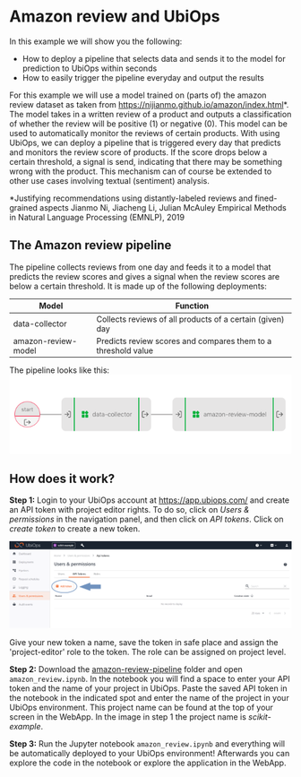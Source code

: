 # Amazon review and UbiOps

In this example we will show you the following:
- How to deploy a pipeline that selects data and sends it to the model for prediction to UbiOps within seconds
- How to easily trigger the pipeline everyday and output the results

For this example we will use a model trained on (parts of) the amazon review dataset as taken from https://nijianmo.github.io/amazon/index.html*. The model takes in a written review of a product and outputs a classification of whether the review will be positive (1) or negative (0). This model can be used to automatically monitor the reviews of certain products. With using UbiOps, we can deploy a pipeline that is triggered every day that predicts and monitors the review score of products. If the score drops below a certain threshold, a signal is send, indicating that there may be something wrong with the product. This mechanism can of course be extended to other use cases involving textual (sentiment) analysis.

*Justifying recommendations using distantly-labeled reviews and fined-grained aspects Jianmo Ni, Jiacheng Li, Julian McAuley Empirical Methods in Natural Language Processing (EMNLP), 2019


## The Amazon review pipeline

The pipeline collects reviews from one day and feeds it to a model that predicts the review scores and gives a signal when the review scores are below a certain threshold.
It is made up of the following deployments:

| Model | Function |
|-------|----------|
| data-collector | Collects reviews of all products of a certain (given) day |
| amazon-review-model | Predicts review scores and compares them to a threshold value |

The pipeline looks like this:
![Pipeline](pipeline.png)


## How does it work?

**Step 1:** Login to your UbiOps account at https://app.ubiops.com/ and create an API token with project editor 
rights. To do so, click on *Users & permissions* in the navigation panel, and then click on *API tokens*.
Click on *create token* to create a new token.

![Creating an API token](api_token_screenshot.png)

Give your new token a name, save the token in safe place and assign the 'project-editor' role to the token.
The role can be assigned on project level.

**Step 2:** Download the [amazon-review-pipeline](https://download-github.ubiops.com/#!/home?url=https://github.com/UbiOps/cookbook/tree/master/docs/amazon-review-pipeline/amazon-review-pipeline) folder and open `amazon_review.ipynb`. In the notebook you will find a space
to enter your API token and the name of your project in UbiOps. Paste the saved API token in the notebook in the indicated spot
and enter the name of the project in your UbiOps environment. This project name can be found at the top of your screen in the
WebApp. In the image in step 1 the project name is *scikit-example*.

**Step 3:** Run the Jupyter notebook `amazon_review.ipynb` and everything will be automatically deployed to your UbiOps environment! 
Afterwards you can explore the code in the notebook or explore the application in the WebApp.
